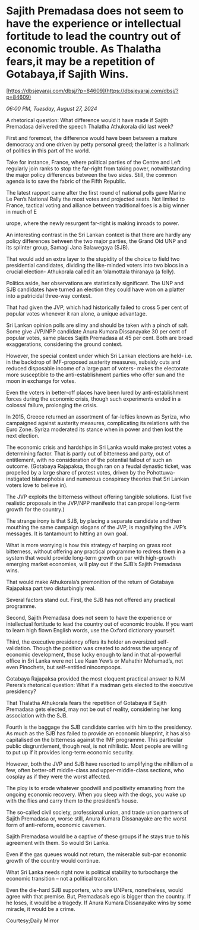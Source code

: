 # Sajith Premadasa does not seem to have the experience or intellectual fortitude to lead the country out of economic trouble. As Thalatha fears,it may be a repetition of Gotabaya,if Sajith  Wins.

[https://dbsjeyaraj.com/dbsj/?p=84609](https://dbsjeyaraj.com/dbsj/?p=84609)

*06:00 PM, Tuesday, August 27, 2024*

A rhetorical question: What difference would it have made if Sajith Premadasa delivered the speech Thalatha Athukorala did last week?

First and foremost, the difference would have been between a mature democracy and one driven by petty personal greed; the latter is a hallmark of politics in this part of the world.

Take for instance, France, where political parties of the Centre and Left regularly join ranks to stop the far-right from taking power, notwithstanding the major policy differences between the two sides. Still, the common agenda is to save the fabric of the Fifth Republic.

The latest rapport came after the first round of national polls gave  Marine Le Pen’s National Rally the most votes and projected seats. Not limited to France, tactical voting and alliance between traditional foes is a big winner in much of E

urope, where the newly resurgent far-right is making inroads to power.

An interesting contrast in the Sri Lankan context is that there are hardly any policy differences between the two major parties, the Grand Old UNP and its splinter group, Samagi Jana Balawegaya (SJB).

That would add an extra layer to the stupidity of the choice to field two presidential candidates, dividing the like-minded voters into two blocs in a crucial election-  Athukorala called it an ‘olamottala thiranaya (a folly).

Politics aside, her observations are statistically significant. The UNP and SJB candidates have turned an election they could have won on a platter into a patricidal three-way contest.

That had given the JVP, which had historically failed to cross 5 per cent of popular votes whenever it ran alone, a unique advantage.

Sri Lankan opinion polls are slimy and should be taken with a pinch of salt. Some give JVP/NPP candidate Anura Kumara Dissanayake 30 per cent of popular votes, same places Sajith Premadasa at 45 per cent. Both are broad exaggerations, considering the ground context.

However, the special context under which Sri Lankan elections are held- i.e. in the backdrop of IMF-proposed austerity measures, subsidy cuts and reduced disposable income of a large part of voters- makes the electorate more susceptible to the anti-establishment parties who offer sun and the moon in exchange for votes.

Even the voters in better-off places have been lured by anti-establishment forces during the economic crisis, though such experiments ended in a colossal failure, prolonging the crisis.

In 2015, Greece returned an assortment of far-lefties known as Syriza, who campaigned against austerity measures, complicating its relations with the Euro Zone. Syriza moderated its stance when in power and then lost the next election.

The economic crisis and hardships in Sri Lanka would make protest votes a determining factor. That is partly out of bitterness and party, out of entitlement, with no consideration of the potential fallout of such an outcome. (Gotabaya Rajapaksa, though ran on a feudal dynastic ticket, was propelled by a large share of protest votes, driven by the Pohottuwa-instigated Islamophobia and numerous conspiracy theories that Sri Lankan voters love to believe in).

The JVP exploits the bitterness without offering tangible solutions. (List five realistic proposals in the JVP/NPP manifesto that can propel long-term growth for the country.)

The strange irony is that SJB, by placing a separate candidate and then mouthing the same campaign slogans of the JVP, is magnifying the JVP’s messages. It is tantamount to hitting an own goal.

What is more worrying is how this strategy of harping on grass root bitterness, without offering any practical programme to redress them in a system that would provide long-term growth on par with high-growth emerging market economies, will play out if the SJB’s Sajith Premadasa wins.

That would make Athukorala’s premonition of the return of Gotabaya Rajapaksa part two disturbingly real.

Several factors stand out. First, the SJB has not offered any practical programme.

Second, Sajith Premadasa does not seem to have the experience or intellectual fortitude to lead the country out of economic trouble. If you want to learn high flown English words, use the Oxford dictionary yourself.

Third, the executive presidency offers its holder an oversized self-validation. Though the position was created to address the urgency of economic development, those lucky enough to land in that all-powerful office in Sri Lanka were not Lee Kuan Yew’s or Mahathir Mohamad’s, not even Pinochets, but self-entitled nincompoops.

Gotabaya Rajapaksa provided the most eloquent practical answer to N.M Perera’s rhetorical question: What if a madman gets elected to the executive presidency?

That Thalatha Athukorala fears the repetition of Gotabaya if Sajith Premadasa gets elected, may not be out of reality, considering her long association with the SJB.

Fourth is the baggage the SJB candidate carries with him to the presidency. As much as the SJB has failed to provide an economic blueprint, it has also capitalised on the bitterness against the IMF programme. This particular public disgruntlement, though real, is not nihilistic. Most people are willing to put up if it provides long-term economic security.

However, both the JVP and SJB have resorted to amplifying the nihilism of a few, often better-off middle-class and upper-middle-class sections, who cosplay as if they were the worst affected.

The ploy is to erode whatever goodwill and positivity emanating from the ongoing economic recovery. When you sleep with the dogs, you wake up with the flies and carry them to the president’s house.

The so-called civil society, professional union, and trade union partners of Sajith Premadasa or, worse still, Anura Kumara Dissanayake are the worst form of anti-reform, economic cavemen.

Sajith Premadasa would be a captive of these groups if he stays true to his agreement with them. So would Sri Lanka.

Even if the gas queues would not return, the miserable sub-par economic growth of the country would continue.

What Sri Lanka needs right now is political stability to turbocharge the economic transition – not a political transition.

Even the die-hard SJB supporters, who are UNPers, nonetheless, would agree with that premise. But, Premadasa’s ego is bigger than the country. If he loses, it would be a tragedy. If Anura Kumara Dissanayake wins by some miracle, it would be a crime.

Courtesy;Daily  Mirror

